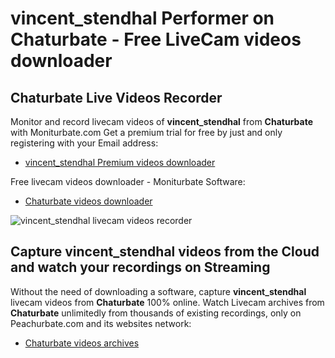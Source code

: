 # vincent_stendhal Performer on Chaturbate - Free LiveCam videos downloader

## Chaturbate Live Videos Recorder

Monitor and record livecam videos of **vincent_stendhal** from **Chaturbate** with Moniturbate.com
Get a premium trial for free by just and only registering with your Email address:
* [vincent_stendhal Premium videos downloader](https://moniturbate.com/request-demo-licence-key.html)

Free livecam videos downloader - Moniturbate Software:
* [Chaturbate videos downloader](https://moniturbate.com/moniturbate-download-software.html)

![vincent_stendhal livecam videos recorder](https://peachurnet.com/templates/moniturbate-software.png)


## Capture vincent_stendhal videos from the Cloud and watch your recordings on Streaming

Without the need of downloading a software, capture **vincent_stendhal** livecam videos from **Chaturbate** 100% online.
Watch Livecam archives from **Chaturbate** unlimitedly from thousands of existing recordings, only on Peachurbate.com and its websites network:
* [Chaturbate videos archives](https://peachurnet.com/)